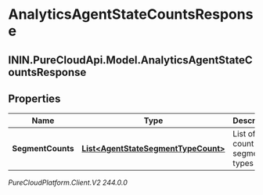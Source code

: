 # AnalyticsAgentStateCountsResponse

## ININ.PureCloudApi.Model.AnalyticsAgentStateCountsResponse

## Properties

|Name | Type | Description | Notes|
|------------ | ------------- | ------------- | -------------|
| **SegmentCounts** | [**List&lt;AgentStateSegmentTypeCount&gt;**](AgentStateSegmentTypeCount) | List of count by segment types | [optional] |



_PureCloudPlatform.Client.V2 244.0.0_
